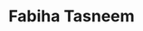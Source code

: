 ---
order: 21

title: "Fabiha Tasneem"

draft: false

bg_image: "images/backgrounds/page-title.jpg"

image: "images/executives/fabiha-tasneem.jpg"

designation: "Publication Committee Coordinator"

contact:
  # contact item loop
  - name : "fabihatsnm.00@gmail.com"
    icon : "ti-email" # icon pack : https://themify.me/themify-icons
    link : "mailto:fabihatsnm.00@gmail.com"

  # contact item loop
  - name : "Fabiha Tasneem"
    icon : "ti-facebook" # icon pack : https://themify.me/themify-icons
    link : "#"

  # contact item loop
  - name : "IEEE ID: 96029152"
    icon : "ti-world" # icon pack : https://themify.me/themify-icons
    link : "#96029152"

# type
type: "executives"
---